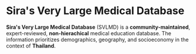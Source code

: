 # Sira's Very Large Medical Database

**Sira's Very Large Medical Database** (SVLMD) is a **community-maintained**, expert-reviewed, **non-hierachical** medical education database. The information prioritizes demographics, geography, and socioeconomy in the context of **Thailand**.